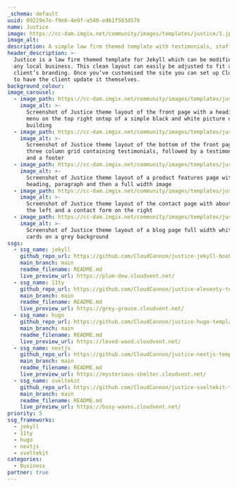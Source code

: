 ```yaml
---
_schema: default
uuid: 09229e7e-f9e6-4e0f-a540-ed61f583d57b
name: Justice
image: https://cc-dam.imgix.net/community/images/templates/justice/1.jpg
image_alt:
description: A simple law firm themed template with testimonials, staff and contact pages.
header_description: >-
  Justice is a law firm themed template for Jekyll which can be modified to fit
  any local business. This clean layout can easily be adjusted to fit any
  client’s branding. Once you’ve customised the site you can set up CloudCannon
  to have the client update it themselves.
background_colour: 
image_carousel:
  - image_path: https://cc-dam.imgix.net/community/images/templates/justice/1.jpg
    image_alt: >-
      Screenshot of Justice theme layout of the front page with a heading and
      menu on the top right ontop of a simple black and white picture of a
      building
  - image_path: https://cc-dam.imgix.net/community/images/templates/justice/2.jpg
    image_alt: >-
      Screenshot of Justice theme layout of the bottom of the front page with a
      three column grid containing testimonials, followed by a testimonial block
      and a footer
  - image_path: https://cc-dam.imgix.net/community/images/templates/justice/3.jpg
    image_alt: >-
      Screenshot of Justice theme layout of a product features page with a
      heading, paragraph and then a full width image
  - image_path: https://cc-dam.imgix.net/community/images/templates/justice/4.jpg
    image_alt: >-
      Screenshot of Justice theme layout of the contact page with about info on
      the left and a contact form on the right
  - image_path: https://cc-dam.imgix.net/community/images/templates/justice/5.jpg
    image_alt: >-
      Screenshot of Justice theme layout of a blog page full width white blog
      cards on a grey background
ssgs:
  - ssg_name: jekyll
    github_repo_url: https://github.com/CloudCannon/justice-jekyll-bookshop-template
    main_branch: main
    readme_filename: README.md
    live_preview_url: https://plum-dew.cloudvent.net/
  - ssg_name: 11ty
    github_repo_url: https://github.com/CloudCannon/justice-eleventy-template
    main_branch: main
    readme_filename: README.md
    live_preview_url: https://grey-grouse.cloudvent.net/
  - ssg_name: hugo
    github_repo_url: https://github.com/CloudCannon/justice-hugo-template
    main_branch: main
    readme_filename: README.md
    live_preview_url: https://loved-wood.cloudvent.net/
  - ssg_name: nextjs
    github_repo_url: https://github.com/CloudCannon/justice-nextjs-template
    main_branch: main
    readme_filename: README.md
    live_preview_url: https://mysterious-shelter.cloudvent.net/
  - ssg_name: sveltekit
    github_repo_url: https://github.com/CloudCannon/justice-sveltekit-template
    main_branch: main
    readme_filename: README.md
    live_preview_url: https://busy-waves.cloudvent.net/
priority: 5
ssg_frameworks:
  - jekyll
  - 11ty
  - hugo
  - nextjs
  - sveltekit
categories:
  - Business
partner: true
---
```

